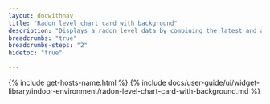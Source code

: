 ```yaml
---
layout: docwithnav
title: "Radon level chart card with background"
description: "Displays a radon level data by combining the latest and aggregated values with the background image and optional simplified chart."
breadcrumbs: "true"
breadcrumbs-steps: "2"
hidetoc: "true"

---
```

{% include get-hosts-name.html %}
{% include docs/user-guide/ui/widget-library/indoor-environment/radon-level-chart-card-with-background.md %}
